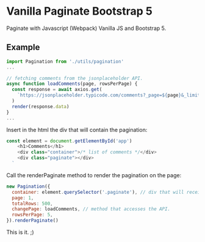 # Vanilla Paginate Bootstrap 5

Paginate with Javascript (Webpack) Vanilla JS and Bootstrap 5.

## Example

```javascript
import Pagination from './utils/pagination'
...

// fetching comments from the jsonplaceholder API.
async function loadComments(page, rowsPerPage) {
  const response = await axios.get(
    `https://jsonplaceholder.typicode.com/comments?_page=${page}&_limit=${rowsPerPage}`
  )
  render(response.data)
}
...

```

Insert in the html the div that will contain the pagination:

```javascript
const element = document.getElementById('app')
    <h1>Comments</h1>
    <div class="container">/* list of comments */</div>
    <div class="paginate"></div>
  `
```

Call the renderPaginate method to render the pagination on the page:

```javascript
new Pagination({
  container: element.querySelector('.paginate'), // div that will receive pagination
  page: 1,
  totalRows: 500,
  changePage: loadComments, // method that accesses the API.
  rowsPerPage: 5,
}).renderPaginate()
```

This is it. ;)
